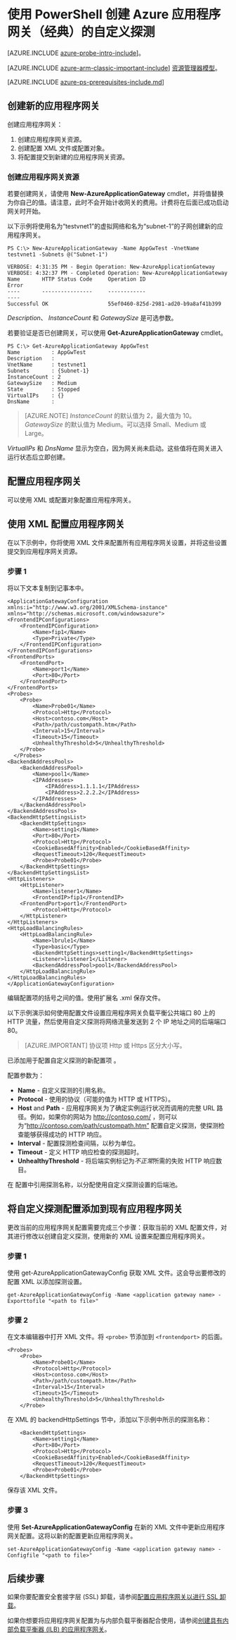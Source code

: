 <properties
   pageTitle="在经典部署模型中使用 PowerShell 创建应用程序网关的自定义探测 | Azure"
   description="了解如何使用经典部署模型中的 PowerShell 创建应用程序网关的自定义探测"
   services="application-gateway"
   documentationCenter="na"
   authors="joaoma"
   manager="carmonm"
   editor=""
   tags="azure-service-management"
/>
<tags  
   ms.service="application-gateway"
   ms.date="03/22/2016"
   wacn.date="04/28/2016" />

# 使用 PowerShell 创建 Azure 应用程序网关（经典）的自定义探测


[AZURE.INCLUDE [azure-probe-intro-include](../includes/application-gateway-create-probe-intro-include.md)]。

[AZURE.INCLUDE [azure-arm-classic-important-include](../includes/learn-about-deployment-models-classic-include.md)] [资源管理器模型](/documentation/articles/application-gateway-create-probe-ps)。


[AZURE.INCLUDE [azure-ps-prerequisites-include.md](../includes/azure-ps-prerequisites-include.md)]


## 创建新的应用程序网关

创建应用程序网关：

1. 创建应用程序网关资源。
2. 创建配置 XML 文件或配置对象。
3. 将配置提交到新建的应用程序网关资源。

### 创建应用程序网关资源

若要创建网关，请使用 **New-AzureApplicationGateway** cmdlet，并将值替换为你自己的值。请注意，此时不会开始计收网关的费用。计费将在后面已成功启动网关时开始。

以下示例将使用名为“testvnet1”的虚拟网络和名为“subnet-1”的子网创建新的应用程序网关。


	PS C:\> New-AzureApplicationGateway -Name AppGwTest -VnetName testvnet1 -Subnets @("Subnet-1")

	VERBOSE: 4:31:35 PM - Begin Operation: New-AzureApplicationGateway
	VERBOSE: 4:32:37 PM - Completed Operation: New-AzureApplicationGateway
	Name       HTTP Status Code     Operation ID                             Error
	----       ----------------     ------------                             ----
	Successful OK                   55ef0460-825d-2981-ad20-b9a8af41b399


 *Description*、 *InstanceCount* 和 *GatewaySize* 是可选参数。


若要验证是否已创建网关，可以使用 **Get-AzureApplicationGateway** cmdlet。


	PS C:\> Get-AzureApplicationGateway AppGwTest
	Name          : AppGwTest
	Description   :
	VnetName      : testvnet1
	Subnets       : {Subnet-1}
	InstanceCount : 2
	GatewaySize   : Medium
	State         : Stopped
	VirtualIPs    : {}
	DnsName       :

>[AZURE.NOTE]  *InstanceCount* 的默认值为 2，最大值为 10。 *GatewaySize* 的默认值为 Medium。可以选择 Small、Medium 或 Large。


 *VirtualIPs* 和 *DnsName* 显示为空白，因为网关尚未启动。这些值将在网关进入运行状态后立即创建。

## 配置应用程序网关

可以使用 XML 或配置对象配置应用程序网关。

## 使用 XML 配置应用程序网关

在以下示例中，你将使用 XML 文件来配置所有应用程序网关设置，并将这些设置提交到应用程序网关资源。

### 步骤 1  

将以下文本复制到记事本中。


	<ApplicationGatewayConfiguration xmlns:i="http://www.w3.org/2001/XMLSchema-instance" xmlns="http://schemas.microsoft.com/windowsazure">
    <FrontendIPConfigurations>
        <FrontendIPConfiguration>
            <Name>fip1</Name>
            <Type>Private</Type>
        </FrontendIPConfiguration>
    </FrontendIPConfigurations>    
	<FrontendPorts>
        <FrontendPort>
            <Name>port1</Name>
            <Port>80</Port>
        </FrontendPort>
    </FrontendPorts>
    <Probes>
        <Probe>
            <Name>Probe01</Name>
            <Protocol>Http</Protocol>
            <Host>contoso.com</Host>
            <Path>/path/custompath.htm</Path>
            <Interval>15</Interval>
            <Timeout>15</Timeout>
            <UnhealthyThreshold>5</UnhealthyThreshold>
        </Probe>
      </Probes>
    <BackendAddressPools>
        <BackendAddressPool>
            <Name>pool1</Name>
            <IPAddresses>
                <IPAddress>1.1.1.1</IPAddress>
				<IPAddress>2.2.2.2</IPAddress>
            </IPAddresses>
        </BackendAddressPool>
    </BackendAddressPools>
    <BackendHttpSettingsList>
        <BackendHttpSettings>
            <Name>setting1</Name>
            <Port>80</Port>
            <Protocol>Http</Protocol>
            <CookieBasedAffinity>Enabled</CookieBasedAffinity>
            <RequestTimeout>120</RequestTimeout>
            <Probe>Probe01</Probe>
        </BackendHttpSettings>
    </BackendHttpSettingsList>
    <HttpListeners>
        <HttpListener>
            <Name>listener1</Name>
            <FrontendIP>fip1</FrontendIP>
	    <FrontendPort>port1</FrontendPort>
            <Protocol>Http</Protocol>
        </HttpListener>
    </HttpListeners>
    <HttpLoadBalancingRules>
        <HttpLoadBalancingRule>
            <Name>lbrule1</Name>
            <Type>basic</Type>
            <BackendHttpSettings>setting1</BackendHttpSettings>
            <Listener>listener1</Listener>
            <BackendAddressPool>pool1</BackendAddressPool>
        </HttpLoadBalancingRule>
    </HttpLoadBalancingRules>
	</ApplicationGatewayConfiguration>


编辑配置项的括号之间的值。使用扩展名 .xml 保存文件。

以下示例演示如何使用配置文件设置应用程序网关负载平衡公共端口 80 上的 HTTP 流量，然后使用自定义探测将网络流量发送到 2 个 IP 地址之间的后端端口 80。

>[AZURE.IMPORTANT] 协议项 Http 或 Https 区分大小写。


已添加用于配置自定义探测的新配置项 <Probe>。

配置参数为：

- **Name** - 自定义探测的引用名称。
- **Protocol** - 使用的协议（可能的值为 HTTP 或 HTTPS）。
- **Host** and **Path** - 应用程序网关为了确定实例运行状况而调用的完整 URL 路径。例如，如果你的网站为 http://contoso.com/ ，则可以为“http://contoso.com/path/custompath.htm” 配置自定义探测，使探测检查能够获得成功的 HTTP 响应。
- **Interval** - 配置探测检查间隔，以秒为单位。
- **Timeout** - 定义 HTTP 响应检查的探测超时。
- **UnhealthyThreshold** - 将后端实例标记为*不正常*所需的失败 HTTP 响应数目。

在 <BackendHttpSettings> 配置中引用探测名称，以分配使用自定义探测设置的后端池。

## 将自定义探测配置添加到现有应用程序网关

更改当前的应用程序网关配置需要完成三个步骤：获取当前的 XML 配置文件，对其进行修改以创建自定义探测，使用新的 XML 设置来配置应用程序网关。

### 步骤 1

使用 get-AzureApplicationGatewayConfig 获取 XML 文件。这会导出要修改的配置 XML 以添加探测设置。

	get-AzureApplicationGatewayConfig -Name <application gateway name> -Exporttofile "<path to file>"


### 步骤 2

在文本编辑器中打开 XML 文件。将 `<probe>` 节添加到 `<frontendport>` 的后面。

	<Probes>
        <Probe>
            <Name>Probe01</Name>
            <Protocol>Http</Protocol>
            <Host>contoso.com</Host>
            <Path>/path/custompath.htm</Path>
            <Interval>15</Interval>
            <Timeout>15</Timeout>
            <UnhealthyThreshold>5</UnhealthyThreshold>
        </Probe>

在 XML 的 backendHttpSettings 节中，添加以下示例中所示的探测名称：

        <BackendHttpSettings>
            <Name>setting1</Name>
            <Port>80</Port>
            <Protocol>Http</Protocol>
            <CookieBasedAffinity>Enabled</CookieBasedAffinity>
            <RequestTimeout>120</RequestTimeout>
            <Probe>Probe01</Probe>
        </BackendHttpSettings>

保存该 XML 文件。


### 步骤 3

使用 **Set-AzureApplicationGatewayConfig** 在新的 XML 文件中更新应用程序网关配置。这将以新的配置更新应用程序网关。

	set-AzureApplicationGatewayConfig -Name <application gateway name> -Configfile "<path to file>"


## 后续步骤

如果你要配置安全套接字层 (SSL) 卸载，请参阅[配置应用程序网关以进行 SSL 卸载](/documentation/articles/application-gateway-ssl)。

如果你想要将应用程序网关配置为与内部负载平衡器配合使用，请参阅[创建具有内部负载平衡器 (ILB) 的应用程序网关](/documentation/articles/application-gateway-ilb)。

<!---HONumber=Mooncake_0215_2016-->
